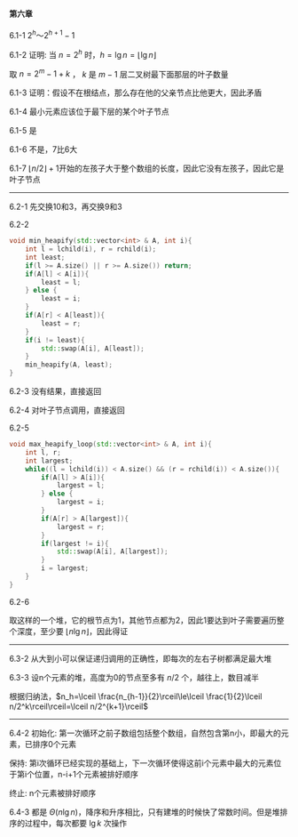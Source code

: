 #### 第六章

6.1-1 $2^h～2^{h+1}-1$

6.1-2 证明: 当 $n=2^h$ 时，$h=\lg n=\lfloor\lg n\rfloor$

取 $n=2^m-1+k$ ， $k$ 是 $m-1$ 层二叉树最下面那层的叶子数量

6.1-3 证明：假设不在根结点，那么存在他的父亲节点比他更大，因此矛盾

6.1-4 最小元素应该位于最下层的某个叶子节点

6.1-5 是

6.1-6 不是，7比6大

6.1-7 $\lfloor n/2\rfloor+1$开始的左孩子大于整个数组的长度，因此它没有左孩子，因此它是叶子节点

---

6.2-1 先交换10和3，再交换9和3

6.2-2 

```c++
void min_heapify(std::vector<int> & A, int i){
    int l = lchild(i), r = rchild(i);
    int least;
    if(l >= A.size() || r >= A.size()) return;
    if(A[l] < A[i]){
        least = l;
    } else {
        least = i;
    }
    if(A[r] < A[least]){
        least = r;
    }
    if(i != least){
        std::swap(A[i], A[least]);
    }
    min_heapify(A, least);
}
```

6.2-3 没有结果，直接返回

6.2-4 对叶子节点调用，直接返回

6.2-5 

```c++
void max_heapify_loop(std::vector<int> & A, int i){
    int l, r;
    int largest;
    while((l = lchild(i)) < A.size() && (r = rchild(i)) < A.size()){
        if(A[l] > A[i]){
            largest = l;
        } else {
            largest = i;
        }
        if(A[r] > A[largest]){
            largest = r;
        }
        if(largest != i){
            std::swap(A[i], A[largest]);
        }
        i = largest;
    }
}
```

6.2-6

取这样的一个堆，它的根节点为1，其他节点都为2，因此1要达到叶子需要遍历整个深度，至少要 $\lfloor n\lg n\rfloor$，因此得证

---

6.3-2 从大到小可以保证递归调用的正确性，即每次的左右子树都满足最大堆

6.3-3 设n个元素的堆，高度为0的节点至多有 $n/2$ 个，越往上，数目减半

根据归纳法，$n_h=\lceil \frac{n_{h-1}}{2}\rceil\le\lceil \frac{1}{2}\lceil n/2^k\rceil\rceil=\lceil n/2^{k+1}\rceil$

---

6.4-2 初始化: 第一次循环之前子数组包括整个数组，自然包含第n小，即最大的元素，已排序0个元素

保持: 第i次循环已经实现的基础上，下一次循环使得这前i个元素中最大的元素位于第i个位置，n-i+1个元素被排好顺序

终止: n个元素被排好顺序

6.4-3 都是 $\Theta(n\lg n)$，降序和升序相比，只有建堆的时候快了常数时间。但是堆排序的过程中，每次都要 $\lg k$ 次操作
